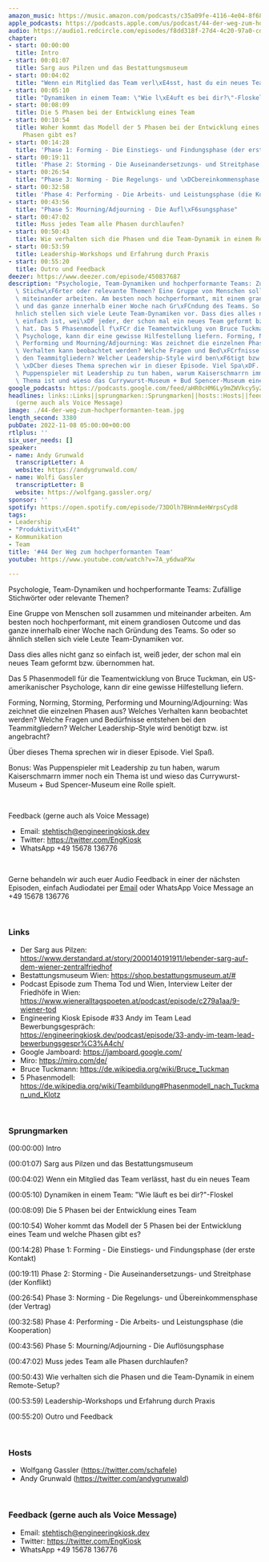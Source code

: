 ```yaml
---
amazon_music: https://music.amazon.com/podcasts/c35a09fe-4116-4e04-8f68-77d61b112e46/episodes/6af039c9-671d-45d9-9f16-1433da7a31c5/engineering-kiosk-44-der-weg-zum-hochperformanten-team
apple_podcasts: https://podcasts.apple.com/us/podcast/44-der-weg-zum-hochperformanten-team/id1603082924?i=1000585433960&uo=4
audio: https://audio1.redcircle.com/episodes/f8dd318f-27d4-4c20-97a0-cd5530afec77/stream.mp3
chapter:
- start: 00:00:00
  title: Intro
- start: 00:01:07
  title: Sarg aus Pilzen und das Bestattungsmuseum
- start: 00:04:02
  title: "Wenn ein Mitglied das Team verl\xE4sst, hast du ein neues Team"
- start: 00:05:10
  title: "Dynamiken in einem Team: \"Wie l\xE4uft es bei dir?\"-Floskel"
- start: 00:08:09
  title: Die 5 Phasen bei der Entwicklung eines Team
- start: 00:10:54
  title: Woher kommt das Modell der 5 Phasen bei der Entwicklung eines Team und welche
    Phasen gibt es?
- start: 00:14:28
  title: 'Phase 1: Forming - Die Einstiegs- und Findungsphase (der erste Kontakt)'
- start: 00:19:11
  title: 'Phase 2: Storming - Die Auseinandersetzungs- und Streitphase (der Konflikt)'
- start: 00:26:54
  title: "Phase 3: Norming - Die Regelungs- und \xDCbereinkommensphase (der Vertrag)"
- start: 00:32:58
  title: 'Phase 4: Performing - Die Arbeits- und Leistungsphase (die Kooperation)'
- start: 00:43:56
  title: "Phase 5: Mourning/Adjourning - Die Aufl\xF6sungsphase"
- start: 00:47:02
  title: Muss jedes Team alle Phasen durchlaufen?
- start: 00:50:43
  title: Wie verhalten sich die Phasen und die Team-Dynamik in einem Remote-Setup?
- start: 00:53:59
  title: Leadership-Workshops und Erfahrung durch Praxis
- start: 00:55:20
  title: Outro und Feedback
deezer: https://www.deezer.com/episode/450837687
description: "Psychologie, Team-Dynamiken und hochperformante Teams: Zuf\xE4llige\
  \ Stichw\xF6rter oder relevante Themen? Eine Gruppe von Menschen soll zusammen und\
  \ miteinander arbeiten. Am besten noch hochperformant, mit einem grandiosen Outcome\
  \ und das ganze innerhalb einer Woche nach Gr\xFCndung des Teams. So oder so \xE4\
  hnlich stellen sich viele Leute Team-Dynamiken vor. Dass dies alles nicht ganz so\
  \ einfach ist, wei\xDF jeder, der schon mal ein neues Team geformt bzw. \xFCbernommen\
  \ hat. Das 5 Phasenmodell f\xFCr die Teamentwicklung von Bruce Tuckman, ein US-amerikanischer\
  \ Psychologe, kann dir eine gewisse Hilfestellung liefern. Forming, Norming, Storming,\
  \ Performing und Mourning/Adjourning: Was zeichnet die einzelnen Phasen aus? Welches\
  \ Verhalten kann beobachtet werden? Welche Fragen und Bed\xFCrfnisse entstehen bei\
  \ den Teammitgliedern? Welcher Leadership-Style wird ben\xF6tigt bzw. ist angebracht?\
  \ \xDCber dieses Thema sprechen wir in dieser Episode. Viel Spa\xDF. Bonus: Was\
  \ Puppenspieler mit Leadership zu tun haben, warum Kaiserschmarrn immer noch ein\
  \ Thema ist und wieso das Currywurst-Museum + Bud Spencer-Museum eine Rolle spielt."
google_podcasts: https://podcasts.google.com/feed/aHR0cHM6Ly9mZWVkcy5yZWRjaXJjbGUuY29tLzBlY2ZkZmQ3LWZkYTEtNGMzZC05NTE1LTQ3NjcyN2Y5ZGY1ZQ/episode/MDk3NTFlNTUtZmI2Zi00ZjdiLTg5YjAtMjRkMWFlOTJiN2Ey?sa=X&ved=2ahUKEwi2zcDi9p37AhXCPlkFHcmSARYQkfYCegQIARAF
headlines: links::Links||sprungmarken::Sprungmarken||hosts::Hosts||feedback-gerne-auch-als-voice-message::Feedback
  (gerne auch als Voice Message)
image: ./44-der-weg-zum-hochperformanten-team.jpg
length_second: 3380
pubDate: 2022-11-08 05:00:00+00:00
rtlplus: ''
six_user_needs: []
speaker:
- name: Andy Grunwald
  transcriptLetter: A
  website: https://andygrunwald.com/
- name: Wolfi Gassler
  transcriptLetter: B
  website: https://wolfgang.gassler.org/
sponsor: ''
spotify: https://open.spotify.com/episode/73DOlh7BHnm4eHWrpsCyd8
tags:
- Leadership
- "Produktivit\xE4t"
- Kommunikation
- Team
title: '#44 Der Weg zum hochperformanten Team'
youtube: https://www.youtube.com/watch?v=7A_y6dwaPXw

---
```

<p>Psychologie, Team-Dynamiken und hochperformante Teams: Zufällige Stichwörter oder relevante Themen?</p><p>Eine Gruppe von Menschen soll zusammen und miteinander arbeiten. Am besten noch hochperformant, mit einem grandiosen Outcome und das ganze innerhalb einer Woche nach Gründung des Teams. So oder so ähnlich stellen sich viele Leute Team-Dynamiken vor.</p><p>Dass dies alles nicht ganz so einfach ist, weiß jeder, der schon mal ein neues Team geformt bzw. übernommen hat.</p><p>Das 5 Phasenmodell für die Teamentwicklung von Bruce Tuckman, ein US-amerikanischer Psychologe, kann dir eine gewisse Hilfestellung liefern.</p><p>Forming, Norming, Storming, Performing und Mourning/Adjourning: Was zeichnet die einzelnen Phasen aus? Welches Verhalten kann beobachtet werden? Welche Fragen und Bedürfnisse entstehen bei den Teammitgliedern? Welcher Leadership-Style wird benötigt bzw. ist angebracht?</p><p>Über dieses Thema sprechen wir in dieser Episode. Viel Spaß.</p><p>Bonus: Was Puppenspieler mit Leadership zu tun haben, warum Kaiserschmarrn immer noch ein Thema ist und wieso das Currywurst-Museum + Bud Spencer-Museum eine Rolle spielt.</p><p><br></p><p>Feedback (gerne auch als Voice Message)</p><ul><li>Email: <a href="mailto:stehtisch@engineeringkiosk.dev" rel="nofollow">stehtisch@engineeringkiosk.dev</a></li><li>Twitter: <a href="https://twitter.com/EngKiosk" rel="nofollow">https://twitter.com/EngKiosk</a></li><li>WhatsApp +49 15678 136776</li></ul><p><br></p><p>Gerne behandeln wir auch euer Audio Feedback in einer der nächsten Episoden, einfach Audiodatei per <a href="https://engineeringkiosk.dev/kontakt/">Email</a> oder WhatsApp Voice Message an +49 15678 136776</p><p><br></p><h3 id="links">Links</h3><ul><li>Der Sarg aus Pilzen: <a href="https://www.derstandard.at/story/2000140191911/lebender-sarg-auf-dem-wiener-zentralfriedhof" rel="nofollow">https://www.derstandard.at/story/2000140191911/lebender-sarg-auf-dem-wiener-zentralfriedhof</a> </li><li>Bestattungsmuseum Wien: <a href="https://shop.bestattungsmuseum.at/" rel="nofollow">https://shop.bestattungsmuseum.at/#</a></li><li>Podcast Episode zum Thema Tod und Wien, Interview Leiter der Friedhöfe in Wien: <a href="https://www.wieneralltagspoeten.at/podcast/episode/c279a1aa/9-wiener-tod" rel="nofollow">https://www.wieneralltagspoeten.at/podcast/episode/c279a1aa/9-wiener-tod</a></li><li>Engineering Kiosk Episode #33 Andy im Team Lead Bewerbungsgespräch: <a href="https://engineeringkiosk.dev/podcast/episode/33-andy-im-team-lead-bewerbungsgespr%C3%A4ch/">https://engineeringkiosk.dev/podcast/episode/33-andy-im-team-lead-bewerbungsgespr%C3%A4ch/</a></li><li>Google Jamboard: <a href="https://jamboard.google.com/" rel="nofollow">https://jamboard.google.com/</a></li><li>Miro: <a href="https://miro.com/de/" rel="nofollow">https://miro.com/de/</a></li><li>Bruce Tuckmann: <a href="https://de.wikipedia.org/wiki/Bruce_Tuckman" rel="nofollow">https://de.wikipedia.org/wiki/Bruce_Tuckman</a></li><li>5 Phasenmodell: <a href="https://de.wikipedia.org/wiki/Teambildung#Phasenmodell_nach_Tuckman_und_Klotz" rel="nofollow">https://de.wikipedia.org/wiki/Teambildung#Phasenmodell_nach_Tuckman_und_Klotz</a> </li></ul><p><br></p><h3 id="sprungmarken">Sprungmarken</h3><p>(00:00:00) Intro</p><p>(00:01:07) Sarg aus Pilzen und das Bestattungsmuseum</p><p>(00:04:02) Wenn ein Mitglied das Team verlässt, hast du ein neues Team</p><p>(00:05:10) Dynamiken in einem Team: &#34;Wie läuft es bei dir?&#34;-Floskel</p><p>(00:08:09) Die 5 Phasen bei der Entwicklung eines Team</p><p>(00:10:54) Woher kommt das Modell der 5 Phasen bei der Entwicklung eines Team und welche Phasen gibt es?</p><p>(00:14:28) Phase 1: Forming - Die Einstiegs- und Findungsphase (der erste Kontakt)</p><p>(00:19:11) Phase 2: Storming - Die Auseinandersetzungs- und Streitphase (der Konflikt)</p><p>(00:26:54) Phase 3: Norming - Die Regelungs- und Übereinkommensphase (der Vertrag)</p><p>(00:32:58) Phase 4: Performing - Die Arbeits- und Leistungsphase (die Kooperation)</p><p>(00:43:56) Phase 5: Mourning/Adjourning - Die Auflösungsphase</p><p>(00:47:02) Muss jedes Team alle Phasen durchlaufen?</p><p>(00:50:43) Wie verhalten sich die Phasen und die Team-Dynamik in einem Remote-Setup?</p><p>(00:53:59) Leadership-Workshops und Erfahrung durch Praxis</p><p>(00:55:20) Outro und Feedback</p><p><br></p><h3 id="hosts">Hosts</h3><ul><li>Wolfgang Gassler (<a href="https://twitter.com/schafele" rel="nofollow">https://twitter.com/schafele</a>)</li><li>Andy Grunwald (<a href="https://twitter.com/andygrunwald" rel="nofollow">https://twitter.com/andygrunwald</a>)</li></ul><p><br></p><h3 id="feedback-gerne-auch-als-voice-message">Feedback (gerne auch als Voice Message)</h3><ul><li>Email: <a href="mailto:stehtisch@engineeringkiosk.dev" rel="nofollow">stehtisch@engineeringkiosk.dev</a></li><li>Twitter: <a href="https://twitter.com/EngKiosk" rel="nofollow">https://twitter.com/EngKiosk</a></li><li>WhatsApp +49 15678 136776</li></ul>